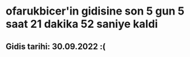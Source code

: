 # ofarukbicer'in gidisine son 5 gun 5 saat 21 dakika 52 saniye kaldi

## Gidis tarihi: 30.09.2022 :(